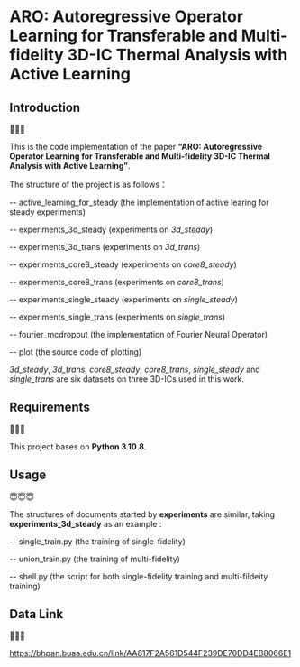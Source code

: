 # ARO: Autoregressive Operator Learning for Transferable and Multi-fidelity 3D-IC Thermal Analysis with Active Learning

## Introduction

🤔🤔🤔

This is the code implementation of the paper **“ARO: Autoregressive Operator Learning for Transferable and Multi-fidelity 3D-IC Thermal Analysis with Active Learning”**.

The structure of the project is as follows：

-- active_learning_for_steady (the implementation of active learing for steady experiments)

-- experiments_3d_steady (experiments on *3d_steady*)

-- experiments_3d_trans (experiments on *3d_trans*)

-- experiments_core8_steady (experiments on *core8_steady*)

-- experiments_core8_trans (experiments on *core8_trans*)

-- experiments_single_steady (experiments on *single_steady*)

-- experiments_single_trans (experiments on *single_trans*)

-- fourier_mcdropout (the implementation of Fourier Neural Operator)

-- plot (the source code of plotting)

*3d_steady*, *3d_trans*, *core8_steady*, *core8_trans*, *single_steady* and *single_trans* are six datasets on three 3D-ICs used in this work.


## Requirements

🥸🥸🥸

This project bases on **Python 3.10.8**.

## Usage

😇😇😇

The structures of documents started by **experiments** are similar, taking **experiments_3d_steady**  as an example :

-- single_train.py (the training of single-fidelity)

-- union_train.py (the training of multi-fidelity)

-- shell.py (the script for both single-fidelity training and multi-fildeity training)

## Data Link

💎💎💎

https://bhpan.buaa.edu.cn/link/AA817F2A561D544F239DE70DD4EB8066E1
